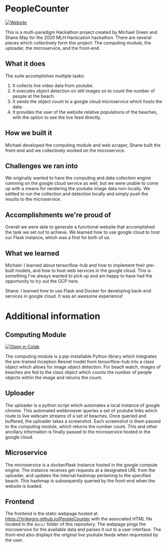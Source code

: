 # PeopleCounter

[![Website](https://img.shields.io/badge/Site-BeachWatch-blue)](https://1mikegrn.github.io/PeopleCounter/)

This is a multi-paradigm Hackathon project created by Michael Green and Shane May for the 2020 MLH Hackcation hackathon. There are several pieces which collectively form this project: The computing module, the uploader, the microservice, and the front-end.

## What it does

The suite accomplishes multiple tasks:

1) It collects live video data from youtube.
2) It executes object detection on still images so to count the number of people at the beach.
3) It sends the object count to a google cloud microservice which hosts the data.
4) It provides the user of the website relative populations of the beaches, with the option to see the live feed directly.

## How we built it

Michael developed the computing module and web scraper, Shane built the front-end and we collectively worked on the microservice.

## Challenges we ran into

We originally wanted to have the computing and data collection engine runnning on the google cloud service as well, but we were unable to come up with a means for rendering the youtube image data non-locally. We settled to run the collection and detection locally and simply push the results to the microservice.

## Accomplishments we're proud of

Overall we were able to generate a functional website that accomplished the task we set out to achieve. We learned how to use google cloud to host our Flask instance, which was a first for both of us.

## What we learned

Michael: I learned about tensorflow-hub and how to implement their pre-built models, and how to host web services in the google cloud. This is something I've always wanted to pick up and am happy to have had the opportunity to try out the GCP here.

Shane: I learned how to use Flask and Docker for developing back-end services in google cloud. It was an awesome experience!

# Additional information

## Computing Module

[![Open in Colab](https://colab.research.google.com/assets/colab-badge.svg)](https://colab.research.google.com/github/1mikegrn/PeopleCounter/blob/master/colab/PeopleCounter.ipynb)

The computing module is a pip-installable Python library which integrates the pre-trained Inception Resnet model from tensorflow-hub into a class object which allows for image object detection. For beach watch, images of beaches are fed to the class object which counts the number of people objects within the image and returns the count.

## Uploader

The uploader is a python script which automates a local instance of google chrome. This automated webbrowser queries a set of youtube links which route to live webcam streams of a set of beaches. Once queried and buffered, the uploader takes a screenshot. Each screenshot is them passed to the computing module, which returns the number count. This and other ancillary information is finally passed to the microservice hosted in the google cloud.

## Microservice

The microservice is a docker/flask instance hosted in the google compute engine. The instance receives get requests at a designated URL from the uploader, and updates the internal hashmap pertaining to the specified beach. This hashmap is subsequently queried by the front-end when the website is loaded.

## Frontend

The frontend is the static webpage hosted at https://1mikegrn.github.io/PeopleCounter
with the associated HTML file located in the `docs/` folder of this repository. The webpage pings the microservice for the available data and parses it out to a user interface. The front-end also displays the original live youtube feeds when requrested by the user.

